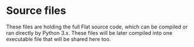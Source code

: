 # Source files

These files are holding the full Flat source code, which can be compiled or ran directly by Python 3.x. These files
will be later compiled into one executable file that will be shared here too.
